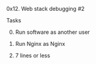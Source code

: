 0x12. Web stack debugging #2

Tasks

0. Run software as another user

1. Run Nginx as Nginx


2. 7 lines or less


